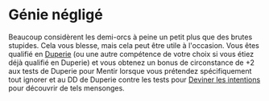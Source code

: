 # Génie négligé

<p><span id="ctl00_MainContent_DetailedOutput">Beaucoup considèrent les demi-orcs à peine un petit plus que des brutes stupides. Cela vous blesse, mais cela peut être utile à l'occasion. Vous êtes qualifié en <a href="https://2e.aonprd.com/Skills.aspx?ID=5">Duperie</a> (ou une autre compétence de votre choix si vous étiez déjà qualifié en Duperie) et vous obtenez un bonus de circonstance de +2 aux tests de Duperie pour Mentir lorsque vous prétendez spécifiquement tout ignorer et au DD de Duperie contre les tests pour <a href="https://2e.aonprd.com/Actions.aspx?ID=85">Deviner les intentions</a> pour découvrir de tels mensonges.&nbsp;</span></p>